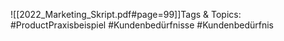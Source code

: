 
![[2022_Marketing_Skript.pdf#page=99]]Tags & Topics:
   #ProductPraxisbeispiel
   #Kundenbedürfnisse
   #Kundenbedürfnis